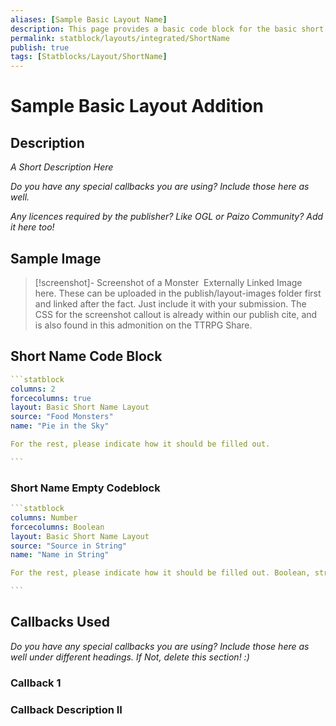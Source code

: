 ```yaml
---
aliases: [Sample Basic Layout Name]
description: This page provides a basic code block for the basic short name
permalink: statblock/layouts/integrated/ShortName
publish: true
tags: [Statblocks/Layout/ShortName]
---
```


# Sample Basic Layout Addition

## Description

*A Short Description Here*

*Do you have any special callbacks you are using? Include those here as well.*

*Any licences required by the publisher? Like OGL or Paizo Community? Add it here too!*

## Sample Image

>[!screenshot]- Screenshot of a Monster
> ![]() Externally Linked Image here. These can be uploaded in the publish/layout-images folder first and linked after the fact. Just include it with your submission. The CSS for the screenshot callout is already within our publish cite, and is also found in this admonition on the TTRPG Share. 

## Short Name Code Block

````yaml
```statblock
columns: 2
forcecolumns: true
layout: Basic Short Name Layout
source: "Food Monsters"
name: "Pie in the Sky"

For the rest, please indicate how it should be filled out. 

```
````

### Short Name Empty Codeblock

````yaml
```statblock
columns: Number
forcecolumns: Boolean
layout: Basic Short Name Layout
source: "Source in String"
name: "Name in String"

For the rest, please indicate how it should be filled out. Boolean, string, integer, etc. 

```
````

## Callbacks Used

*Do you have any special callbacks you are using? Include those here as well under different headings. If Not, delete this section! :)*

### Callback 1

### Callback Description II